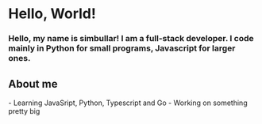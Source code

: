 <h1>Hello, World!</h1>
<h3>Hello, my name is simbullar! I am a full-stack developer. I code mainly in Python for small programs, Javascript for larger ones.</h3>


<h2>About me</h2>
- Learning JavaSript, Python, Typescript and Go
- Working on something pretty big
